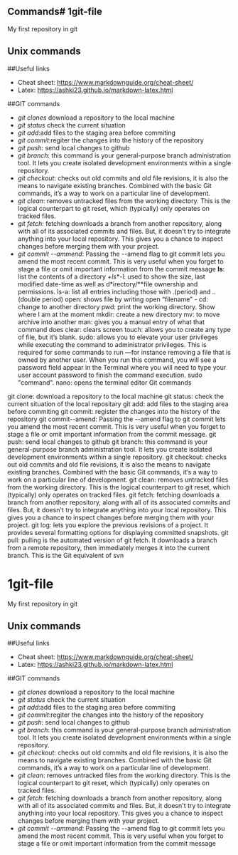 ## Commands# 1git-file
My first repository in git 
## Unix commands

##Useful links 
- Cheat sheet: https://www.markdownguide.org/cheat-sheet/
- Latex: https://ashki23.github.io/markdown-latex.html

##GIT commands
- *git clones* download a repository to the local machine 
- *git status* check the current situation 
- *git add*:add files to the staging area before commiting
- *git commit*:regiter the changes into the history of the repository
- *git push*: send local changes to github
- *git branch*: this command is your general-purpose branch administration tool. It
lets you create isolated development environments within a single repository.
- *git checkout*: checks out old commits and old file revisions, it is also the means
to navigate existing branches. Combined with the basic Git commands, it’s a way to work on
a particular line of development.
- *git clean*: removes untracked files from the working directory. This is the logical
counterpart to git reset, which (typically) only operates on tracked files.
- *git fetch*: fetching downloads a branch from another repository, along with all of its associated commits and files.
But, it doesn't try to integrate anything into your local repository. This gives you a chance to inspect changes before
merging them with your project.
- *git commit --ammend*: Passing the --amend flag to git commit lets you amend the most
recent commit. This is very useful when you forget to stage a file or omit important information from the commit message
**ls**: list the contents of a directory
*+ls**-l: used to show the size, last modified date-time as well as d*irectory/**file ownership and permissions.
ls-a: list all entries including those with .(period) and ..(double period)
open: shows file by writing open “filename” - cd: change to another directory
pwd: print the working directory. Show where I am at the moment
mkdir: create a new directory
mv: to move archive into another
man: gives you a manual entry of what that command does
clear: clears screen
touch: allows you to create any type of file, but it’s blank.
sudo: allows you to elevate your user privileges while executing the command to administrator privileges. This is required for some commands to run —for instance removing a file that is owned by another user. When you run this command, you will see a password field appear in the Terminal where you will need to type your user account password to finish the command execution. sudo "command".
nano: opens the terminal editor
Git commands

git clone: download a repository to the local machine
git status: check the current situation of the local repositary
git add: add files to the staging area before commiting
git commit: register the changes into the history of the repository
git commit--amend: Passing the --amend flag to git commit lets you amend the most recent commit. This is very useful when you forget to stage a file or omit important information from the commit message.
git push: send local changes to github
git branch: this command is your general-purpose branch administration tool. It lets you create isolated development environments within a single repository.
git checkout: checks out old commits and old file revisions, it is also the means to navigate existing branches. Combined with the basic Git commands, it’s a way to work on a particular line of development.
git clean: removes untracked files from the working directory. This is the logical counterpart to git reset, which (typically) only operates on tracked files.
git fetch: fetching downloads a branch from another repository, along with all of its associated commits and files. But, it doesn't try to integrate anything into your local repository. This gives you a chance to inspect changes before merging them with your project.
git log: lets you explore the previous revisions of a project. It provides several formatting options for displaying committed snapshots.
git pull: pulling is the automated version of git fetch. It downloads a branch from a remote repository, then immediately merges it into the current branch. This is the Git equivalent of svn
# 1git-file
My first repository in git 
## Unix commands

##Useful links 
- Cheat sheet: https://www.markdownguide.org/cheat-sheet/
- Latex: https://ashki23.github.io/markdown-latex.html

##GIT commands
- *git clones* download a repository to the local machine 
- *git status* check the current situation 
- *git add*:add files to the staging area before commiting
- *git commit*:regiter the changes into the history of the repository
- *git push*: send local changes to github
- *git branch*: this command is your general-purpose branch administration tool. It
lets you create isolated development environments within a single repository.
- *git checkout*: checks out old commits and old file revisions, it is also the means
to navigate existing branches. Combined with the basic Git commands, it’s a way to work on
a particular line of development.
- *git clean*: removes untracked files from the working directory. This is the logical
counterpart to git reset, which (typically) only operates on tracked files.
- *git fetch*: fetching downloads a branch from another repository, along with all of its associated commits and files.
But, it doesn't try to integrate anything into your local repository. This gives you a chance to inspect changes before
merging them with your project.
- *git commit --ammend*: Passing the --amend flag to git commit lets you amend the most
recent commit. This is very useful when you forget to stage a file or omit important information from the commit message
